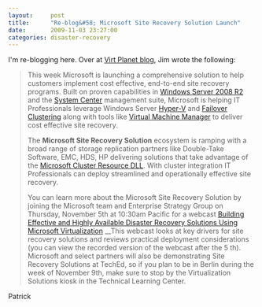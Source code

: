 ```yaml
---
layout:     post
title:      "Re-blog&#58; Microsoft Site Recovery Solution Launch"
date:       2009-11-03 23:27:00
categories: disaster-recovery
---
```

I'm re-blogging here. Over at [Virt Planet blog](http://blogs.technet.com/virtplanet/ "Virt Planet Blog"), Jim wrote the following:

> This week Microsoft is launching a comprehensive solution to help customers implement cost effective, end-to-end site recovery programs. Built on proven capabilities in [Windows Server 2008 R2](http://www.microsoft.com/windowsserver2008/en/us/default.aspx) and the [System Center](http://www.microsoft.com/systemcenter/en/us/default.aspx) management suite, Microsoft is helping IT Professionals leverage Windows Server [Hyper-V](http://www.microsoft.com/windowsserver2008/en/us/hyperv-main.aspx) and [Failover Clustering](http://www.microsoft.com/Windowsserver2008/en/us/failover-clustering-main.aspx) along with tools like [Virtual Machine Manager](http://www.microsoft.com/systemcenter/virtualmachinemanager/en/us/default.aspx) to deliver cost effective site recovery.
> 
> The **Microsoft Site Recovery Solution** ecosystem is ramping with a broad range of storage replication partners like Double-Take Software, EMC, HDS, HP delivering solutions that take advantage of the [Microsoft Cluster Resource DLL](http://msdn.microsoft.com/en-us/library/aa372239\(VS.85\).aspx). With cluster integration IT Professionals can deploy streamlined and operationally effective site recovery.
> 
> You can learn more about the Microsoft Site Recovery Solution by joining the Microsoft team and Enterprise Strategy Group on Thursday, November 5th at 10:30am Pacific for a webcast [Building Effective and Highly Available Disaster Recovery Solutions Using Microsoft Virtualization](http://searchwindowsserver.bitpipe.com/data/document.do;jsessionid=A62722F1FCBFABA0BBCFDCF69D5AE73A?res_id=1256150149_996) __This webcast looks at key drivers for site recovery solutions and reviews practical deployment considerations (you can view the recorded version of the webcast after the 5 th). Microsoft and select partners will also be demonstrating Site Recovery Solutions at TechEd, so if you plan to be in Berlin during the week of November 9th, make sure to stop by the Virtualization Solutions kiosk in the Technical Learning Center.

Patrick[](http://blogs.technet.com/virtplanet/)
